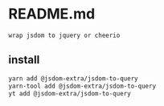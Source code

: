 # README.md

    wrap jsdom to jquery or cheerio

## install

```bash
yarn add @jsdom-extra/jsdom-to-query
yarn-tool add @jsdom-extra/jsdom-to-query
yt add @jsdom-extra/jsdom-to-query
```

